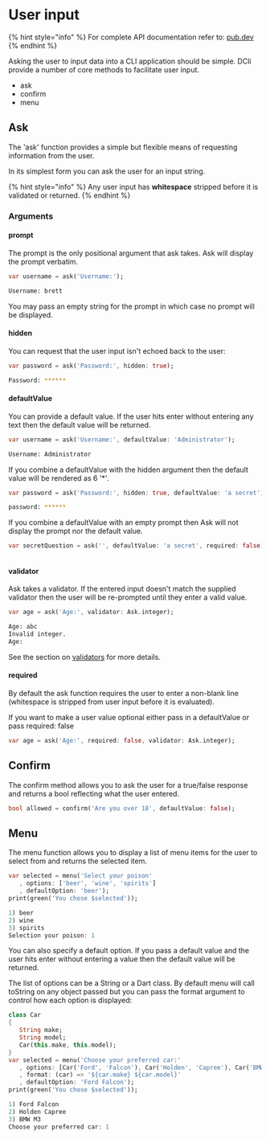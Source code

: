 # User input

{% hint style="info" %}
For complete API documentation refer to: [pub.dev](https://pub.dev/documentation/dcli/latest/dcli/dcli-library.html)
{% endhint %}

Asking the user to input data into a CLI application should be simple. DCli provide a number of core methods to facilitate user input.

* ask
* confirm
* menu

## Ask

The 'ask' function provides a simple but flexible means of requesting information from the user.

In its simplest form you can ask the user for an input string.

{% hint style="info" %}
Any user input has **whitespace** stripped before it is validated or returned.
{% endhint %}

### Arguments

#### prompt

The prompt is the only positional argument that ask takes. Ask will display the prompt verbatim.

```dart
var username = ask('Username:');
```

```bash
Username: brett
```

You may pass an empty string for the prompt in which case no prompt will be displayed.

#### hidden

You can request that the user input isn't echoed back to the user:

```dart
var password = ask('Password:', hidden: true);
```

```bash
Password: ******
```

#### defaultValue

You can provide a default value. If the user hits enter without entering any text then the default value will be returned.

```dart
var username = ask('Username:', defaultValue: 'Administrator');
```

```bash
Username: Administrator 
```

If you combine a defaultValue with the hidden argument then the default value will be rendered as 6 '\*'.

```dart
var password = ask('Password:', hidden: true, defaultValue: 'a secret');
```

```bash
password: ****** 
```

If you combine a defaultValue with an empty prompt then Ask will not display the prompt nor the default value.

```dart
var secretQuestion = ask('', defaultValue: 'a secret', required: false);
```

```bash

```

#### validator

Ask takes  a validator. If the entered input doesn't match the supplied validator then the user will be re-prompted until they enter a valid value.

```dart
var age = ask('Age:', validator: Ask.integer);
```

```bash
Age: abc
Invalid integer.
Age:
```

See the section on [validators](ask-validators.md) for more details.

#### required

By default the ask function requires the user to enter a non-blank line \(whitespace is stripped from user input before it is evaluated\).

If you want to make a user value optional either pass in a defaultValue or pass required: false

```dart
var age = ask('Age:', required: false, validator: Ask.integer);
```

## Confirm

The confirm method allows you to ask the user for a true/false response and returns a bool reflecting what the user entered.

```dart
bool allowed = confirm('Are you over 18', defaultValue: false);
```

## Menu

The menu function allows you to display a list of menu items for the user to select from and returns the selected item.

```dart
var selected = menu('Select your poison'
   , options: ['beer', 'wine', 'spirits']
   , defaultOption: 'beer');
print(green('You chose $selected'));
```

```dart
1) beer
2) wine
3) spirits
Selection your poison: 1
```

You can also specify a default option. If you pass a default value and the user hits enter without entering a value then the default value will be returned.

The list of options can be a String or a Dart class. By default menu will call toString on any object passed but you can pass the format argument to control how each option is displayed:

```dart
class Car
{
   String make;
   String model;
   Car(this.make, this.model);
}
var selected = menu('Choose your preferred car:'
   , options: [Car('Ford', 'Falcon'), Car('Holden', 'Capree'), Car('BMW', 'M3')]
   , format: (car) => '${car.make} ${car.model}'
   , defaultOption: 'Ford Falcon');
print(green('You chose $selected'));
```

```dart
1) Ford Falcon
2) Holden Capree
3) BMW M3
Choose your preferred car: 1
```


